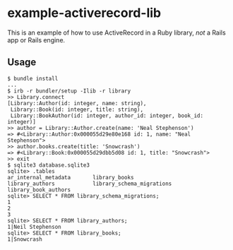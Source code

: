 # example-activerecord-lib

This is an example of how to use ActiveRecord in a Ruby library, _not_ a Rails
app or Rails engine.

## Usage

```shell
$ bundle install
...
$ irb -r bundler/setup -Ilib -r library
>> Library.connect
[Library::Author(id: integer, name: string),
 Library::Book(id: integer, title: string),
 Library::BookAuthor(id: integer, author_id: integer, book_id: integer)]
>> author = Library::Author.create(name: 'Neal Stephenson')
=> #<Library::Author:0x000055d29e80e168 id: 1, name: "Neal Stephenson">
>> author.books.create(title: 'Snowcrash')
=> #<Library::Book:0x000055d29dbb5d08 id: 1, title: "Snowcrash">
>> exit
$ sqlite3 database.sqlite3
sqlite> .tables
ar_internal_metadata       library_books            
library_authors            library_schema_migrations
library_book_authors     
sqlite> SELECT * FROM library_schema_migrations;
1
2
3
sqlite> SELECT * FROM library_authors;
1|Neil Stephenson
sqlite> SELECT * FROM library_books;
1|Snowcrash
```
